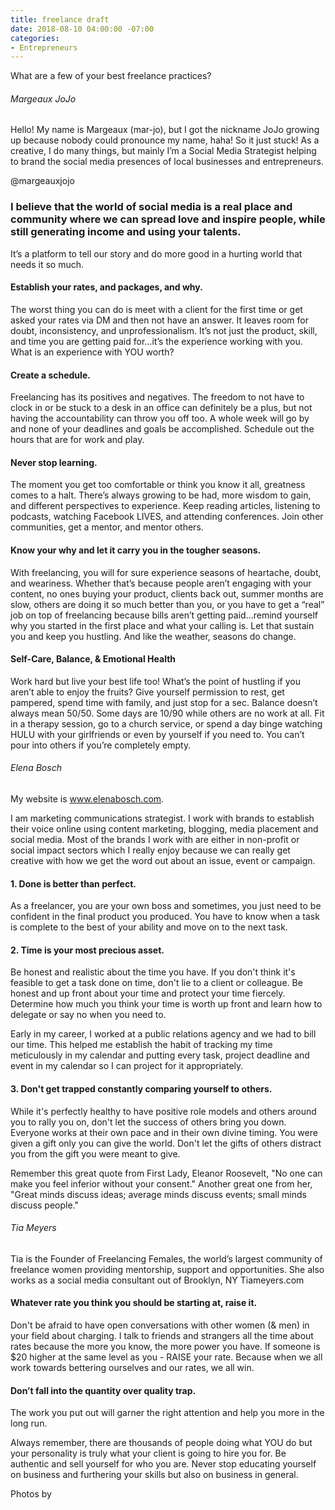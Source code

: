 ```yaml
---
title: freelance draft
date: 2018-08-10 04:00:00 -07:00
categories:
- Entrepreneurs
---
```


What are a few of your best freelance practices?

###### Margeaux JoJo

Hello! My name is Margeaux (mar-jo), but I got the nickname JoJo growing up because nobody could pronounce my name, haha! So it just stuck! As a creative, I do many things, but mainly I’m a Social Media Strategist helping to brand the social media presences of local businesses and entrepreneurs.

@margeauxjojo 

### I believe that the world of social media is a real place and community where we can spread love and inspire people, while still generating income and using your talents. 

It’s a platform to tell our story and do more good in a hurting world that needs it so much.

#### Establish your rates, and packages, and why. 

The worst thing you can do is meet with a client for the first time or get asked your rates via DM and then not have an answer. It leaves room for doubt, inconsistency, and unprofessionalism. It’s not just the product, skill, and time you are getting paid for...it’s the experience working with you. What is an experience with YOU worth?  

#### Create a schedule.

Freelancing has its positives and negatives. The freedom to not have to clock in or be stuck to a desk in an office can definitely be a plus, but not having the accountability can throw you off too. A whole week will go by and none of your deadlines and goals be accomplished. Schedule out the hours that are for work and play.

#### Never stop learning.

The moment you get too comfortable or think you know it all, greatness comes to a halt. There’s always growing to be had, more wisdom to gain, and different perspectives to experience. Keep reading articles, listening to podcasts, watching Facebook LIVES, and attending conferences. Join other communities, get a mentor, and mentor others. 

#### Know your why and let it carry you in the tougher seasons.

With freelancing, you will for sure experience seasons of heartache, doubt, and weariness. Whether that’s because people aren’t engaging with your content, no ones buying your product, clients back out, summer months are slow, others are doing it so much better than you, or you have to get a “real” job on top of freelancing because bills aren’t getting paid...remind yourself why you started in the first place and what your calling is. Let that sustain you and keep you hustling. And like the weather, seasons do change. 

#### Self-Care, Balance, & Emotional Health

Work hard but live your best life too! What’s the point of hustling if you aren’t able to enjoy the fruits? Give yourself permission to rest, get pampered, spend time with family, and just stop for a sec. Balance doesn’t always mean 50/50. Some days are 10/90 while others are no work at all. Fit in a therapy session, go to a church service, or spend a day binge watching HULU with your girlfriends or even by yourself if you need to. You can’t pour into others if you’re completely empty.

###### Elena Bosch

My website is www.elenabosch.com.

I am marketing communications strategist. I work with brands to establish their voice online using content marketing, blogging, media placement and social media. Most of the brands I work with are either in non-profit or social impact sectors which I really enjoy because we can really get creative with how we get the word out about an issue, event or campaign.

#### 1. Done is better than perfect. 

As a freelancer, you are your own boss and sometimes, you just need to be confident in the final product you produced. You have to know when a task is complete to the best of your ability and move on to the next task.

#### 2. Time is your most precious asset. 

Be honest and realistic about the time you have. If you don't think it's feasible to get a task done on time, don't lie to a client or colleague. Be honest and up front about your time and protect your time fiercely. Determine how much you think your time is worth up front and learn how to delegate or say no when you need to.

Early in my career, I worked at a public relations agency and we had to bill our time. This helped me establish the habit of tracking my time meticulously in my calendar and putting every task, project deadline and event in my calendar so I can project for it appropriately.
 
#### 3. Don't get trapped constantly comparing yourself to others. 

While it's perfectly healthy to have positive role models and others around you to rally you on, don't let the success of others bring you down. Everyone works at their own pace and in their own divine timing. You were given a gift only you can give the world. Don't let the gifts of others distract you from the gift you were meant to give.

Remember this great quote from First Lady, Eleanor Roosevelt, "No one can make you feel inferior without your consent." Another great one from her, "Great minds discuss ideas; average minds discuss events; small minds discuss people."

###### Tia Meyers

Tia is the Founder of Freelancing Females, the world’s largest community of freelance women providing mentorship, support and opportunities. She also works as a social media consultant out of Brooklyn, NY
Tiameyers.com 

#### Whatever rate you think you should be starting at, raise it. 

Don't be afraid to have open conversations with other women (& men) in your field about charging. I talk to friends and strangers all the time about rates because the more you know, the more power you have. If someone is $20 higher at the same level as you - RAISE your rate. Because when we all work towards bettering ourselves and our rates, we all win.

#### Don’t fall into the quantity over quality trap. 
The work you put out will garner the right attention and help you more in the long run. 

Always remember, there are thousands of people doing what YOU do but your personality is truly what your client is going to hire you for. Be authentic and sell yourself for who you are. 
Never stop educating yourself on business and furthering your skills but also on business in general. 

Photos by